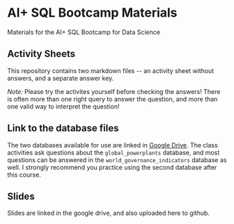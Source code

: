 # AI+ SQL Bootcamp Materials
Materials for the AI+ SQL Bootcamp for Data Science

## Activity Sheets
This repository contains two markdown files -- an activity sheet without answers, and a separate answer key. 

_Note:_ Please try the activites yourself before checking the answers! There is often more than one right query to answer the question, and more than one valid way to interpret the question!

## Link to the database files
The two databases available for use are linked in [Google Drive](https://drive.google.com/drive/u/1/folders/1cCvNkOz1IBGN2ge6Yv3A7KyPFRWs6G-J). The class activities ask questions about the `global_powerplants` database, and most questions can be answered in the `world_governance_indicators` database as well. I strongly recommend you practice using the second database after this course.

## Slides
Slides are linked in the google drive, and also uploaded here to github.
